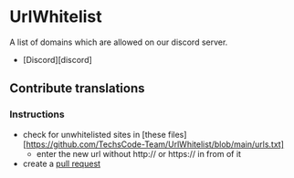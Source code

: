 # UrlWhitelist
A list of domains which are allowed on our discord server.
- [Discord][discord]

## **Contribute translations**

### **Instructions**
- check for unwhitelisted sites in [these files][https://github.com/TechsCode-Team/UrlWhitelist/blob/main/urls.txt]
  - enter the new url without http:// or https:// in from of it
- create a [pull request](https://github.com/TechsCode-Team/UrlWhitelist/pulls)
